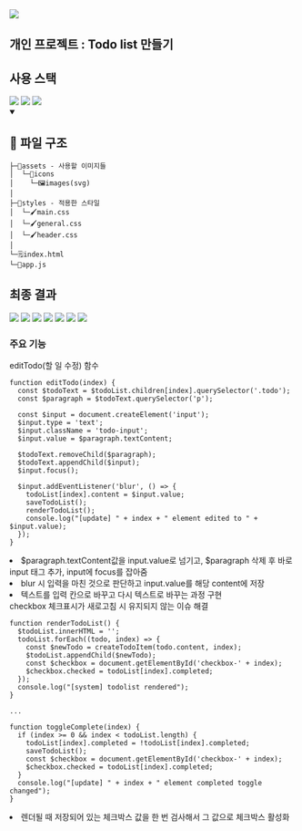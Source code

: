 <img src="https://capsule-render.vercel.app/api?type=waving&color=auto&height=200&section=header&text=childevnote&fontSize=90" />
<h2>개인 프로젝트 : Todo list 만들기</h2>
<summary><h2>사용 스택</h2></summary> 
<div>
  <img src="https://img.shields.io/badge/JavaScript-F7DF1E?style=flat&logo=JavaScript&logoColor=white" />
  <img src="https://img.shields.io/badge/HTML5-E34F26?style=flat&logo=HTML5&logoColor=white" />
	<img src="https://img.shields.io/badge/CSS3-1572B6?style=flat&logo=CSS3&logoColor=white" />
</div>

<details open>
<summary><h2>📂 파일 구조</h2></summary>
<div markdown="1">


```
├─📂assets - 사용할 이미지들
│  └─📂icons
│    └─🖼️images(svg)
│ 
├─📂styles - 적용한 스타일
│  └─🖌️main.css
│  └─🖌️general.css
│  └─🖌️header.css
│ 
└─🗒️index.html
└─🚀app.js
```

</div>
</details>

<summary><h2>최종 결과</h2></summary>
<img src="assets\images\2.jpg">
<img src="assets\images\3.jpg">
<img src="assets\images\4.jpg">
<img src="assets\images\5.jpg">
<img src="assets\images\6.jpg">
<img src="assets\images\7.jpg">
<img src="assets\images\8.jpg">



<h3>주요 기능</h3>

<summary> editTodo(할 일 수정) 함수</summary>
 
```  
function editTodo(index) {
  const $todoText = $todoList.children[index].querySelector('.todo');
  const $paragraph = $todoText.querySelector('p');

  const $input = document.createElement('input');
  $input.type = 'text';
  $input.className = 'todo-input';
  $input.value = $paragraph.textContent;

  $todoText.removeChild($paragraph);
  $todoText.appendChild($input);
  $input.focus();

  $input.addEventListener('blur', () => {
    todoList[index].content = $input.value;
    saveTodoList();
    renderTodoList();
    console.log("[update] " + index + " element edited to " + $input.value);
  });
}
```
<li>
   $paragraph.textContent값을 input.value로 넘기고, $paragraph 삭제 후 바로 input 태그 추가, input에 focus를 잡아줌
</li>
<li>
  blur 시 입력을 마친 것으로 판단하고 input.value를 해당 content에 저장
</li>
<li>
  텍스트를 입력 칸으로 바꾸고 다시 텍스트로 바꾸는 과정 구현
</li>

<summary> checkbox 체크표시가 새로고침 시 유지되지 않는 이슈 해결 </summary>
 
```  
function renderTodoList() {
  $todoList.innerHTML = '';
  todoList.forEach((todo, index) => {
    const $newTodo = createTodoItem(todo.content, index);
    $todoList.appendChild($newTodo);
    const $checkbox = document.getElementById('checkbox-' + index);
    $checkbox.checked = todoList[index].completed;
  });
  console.log("[system] todolist rendered");
}

...

function toggleComplete(index) {
  if (index >= 0 && index < todoList.length) {
    todoList[index].completed = !todoList[index].completed;
    saveTodoList();
    const $checkbox = document.getElementById('checkbox-' + index);
    $checkbox.checked = todoList[index].completed;
  }
  console.log("[update] " + index + " element completed toggle changed");
}
```
<li>
  렌더될 때 저장되어 있는 체크박스 값을 한 번 검사해서 그 값으로 체크박스 활성화
</li>


